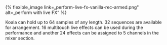 ---
---

{% flexible_image link=„perform-live-fx-vanilla-rec-armed.png" alt=„perform with live FX“ %}

Koala can hold up to 64 samples of any length. 32 sequences are available for arrangement. 16 multitouch live effects can be used during the performance and another 24 effects can be assigned to 5 channels in the mixer section.